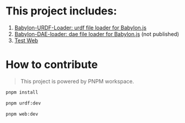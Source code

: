 # This project includes:

1. [Babylon-URDF-Loader: urdf file loader for Babylon.js](https://www.npmjs.com/package/babylon-urdf-loader)
2. [Babylon-DAE-loader: dae file loader for Babylon.js]() (not published)
3. [Test Web](https://github.com/jason-wangting/babylon-ros/tree/main/packages/web)

# How to contribute

> This project is powered by PNPM workspace.

```bash
pnpm install
```

```bash
pnpm urdf:dev
```

```bash
pnpm web:dev
```
